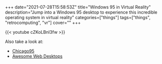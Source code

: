 +++
date="2021-07-28T15:58:53Z"
title="Windows 95 in Virtual Reality"
description="Jump into a Windows 95 desktop to experience this incredible operating system in virtual reality"
categories=["things"]
tags=["things", "retrocomputing", "vr"]
cover=""
+++

{{< youtube cZKoLBnI3fw >}}

Also take a look at:
* [Chicago95](/posts/chicago95)
* [Awesome Web Desktops](/posts/awesome-web-desktops)